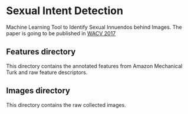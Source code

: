 # Sexual Intent Detection
Machine Learning Tool to Identify Sexual Innuendos behind Images.
The paper is going to be published in <a href="http://pamitc.org/wacv2017/"  target="_blank">WACV 2017</a>

## Features directory
This directory contains the annotated features from Amazon Mechanical Turk and raw feature descriptors.


## Images directory
This directory contains the raw collected images.
